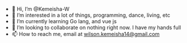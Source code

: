 - 👋 Hi, I’m @Kemeisha-W
- 👀 I’m interested in a lot of things, programming, dance, living, etc
- 🌱 I’m currently learning Go lang, and vue js
- 💞️ I’m looking to collaborate on nothing right now. I have my hands full 
- 📫 How to reach me, email at wilson.kemeisha14@gmail.com

<!---
Kemeisha-W/Kemeisha-W is a ✨ special ✨ repository because its `README.md` (this file) appears on your GitHub profile.
You can click the Preview link to take a look at your changes.
--->
